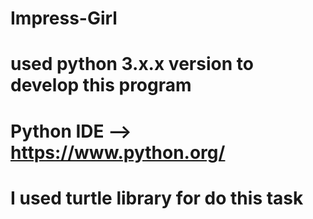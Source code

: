 # Impress-Girl
# used python 3.x.x version to develop this program
# Python IDE --> https://www.python.org/
# I used turtle library for do this task
